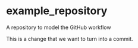 # example_repository
A repository to model the GitHub workflow

This is a change that we want to turn into a commit.